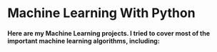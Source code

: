 
# Machine Learning With Python

<h4>Here are my Machine Learning projects. I tried to cover most of the important machine learning algorithms, including: </h4>

<ul>

</ul>
